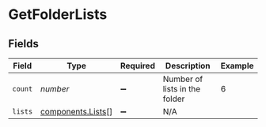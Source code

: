# GetFolderLists


## Fields

| Field                                                  | Type                                                   | Required                                               | Description                                            | Example                                                |
| ------------------------------------------------------ | ------------------------------------------------------ | ------------------------------------------------------ | ------------------------------------------------------ | ------------------------------------------------------ |
| `count`                                                | *number*                                               | :heavy_minus_sign:                                     | Number of lists in the folder                          | 6                                                      |
| `lists`                                                | [components.Lists](../../models/components/lists.md)[] | :heavy_minus_sign:                                     | N/A                                                    |                                                        |